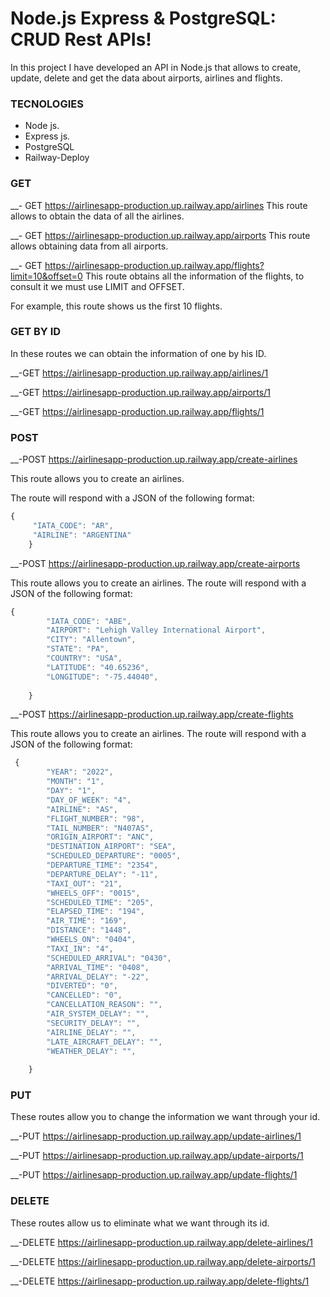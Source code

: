 # Node.js Express & PostgreSQL: CRUD Rest APIs!


In this project I have developed an API in Node.js that allows to create,
update, delete and get the data about airports, airlines and flights.


### TECNOLOGIES

- Node js.
- Express js.
- PostgreSQL
- Railway-Deploy


### GET 

__- GET https://airlinesapp-production.up.railway.app/airlines
This route allows to obtain the data of all the airlines.

__- GET https://airlinesapp-production.up.railway.app/airports
This route allows obtaining data from all airports.

__- GET https://airlinesapp-production.up.railway.app/flights?limit=10&offset=0
This route obtains all the information of the flights, to consult it we must use LIMIT and OFFSET.

For example, this route shows us the first 10 flights.

### GET BY ID


In these routes we can obtain the information of one by his ID.

__-GET https://airlinesapp-production.up.railway.app/airlines/1

__-GET https://airlinesapp-production.up.railway.app/airports/1

__-GET https://airlinesapp-production.up.railway.app/flights/1



### POST

__-POST https://airlinesapp-production.up.railway.app/create-airlines

This route allows you to create an airlines.

The route will respond with a JSON of the following format:



````js
{
     "IATA_CODE": "AR",
     "AIRLINE": "ARGENTINA"
    }
````




__-POST https://airlinesapp-production.up.railway.app/create-airports

This route allows you to create an airlines.
The route will respond with a JSON of the following format:




````js
{
        "IATA_CODE": "ABE",
        "AIRPORT": "Lehigh Valley International Airport",
        "CITY": "Allentown",
        "STATE": "PA",
        "COUNTRY": "USA",
        "LATITUDE": "40.65236",
        "LONGITUDE": "-75.44040",
        
    }
  ````  



__-POST https://airlinesapp-production.up.railway.app/create-flights

This route allows you to create an airlines.
The route will respond with a JSON of the following format:




````js
 {
        "YEAR": "2022",
        "MONTH": "1",
        "DAY": "1",
        "DAY_OF_WEEK": "4",
        "AIRLINE": "AS",
        "FLIGHT_NUMBER": "98",
        "TAIL_NUMBER": "N407AS",
        "ORIGIN_AIRPORT": "ANC",
        "DESTINATION_AIRPORT": "SEA",
        "SCHEDULED_DEPARTURE": "0005",
        "DEPARTURE_TIME": "2354",
        "DEPARTURE_DELAY": "-11",
        "TAXI_OUT": "21",
        "WHEELS_OFF": "0015",
        "SCHEDULED_TIME": "205",
        "ELAPSED_TIME": "194",
        "AIR_TIME": "169",
        "DISTANCE": "1448",
        "WHEELS_ON": "0404",
        "TAXI_IN": "4",
        "SCHEDULED_ARRIVAL": "0430",
        "ARRIVAL_TIME": "0408",
        "ARRIVAL_DELAY": "-22",
        "DIVERTED": "0",
        "CANCELLED": "0",
        "CANCELLATION_REASON": "",
        "AIR_SYSTEM_DELAY": "",
        "SECURITY_DELAY": "",
        "AIRLINE_DELAY": "",
        "LATE_AIRCRAFT_DELAY": "",
        "WEATHER_DELAY": "",
     
    }
 ```` 



### PUT

These routes allow you to change the information we want through your id.

__-PUT https://airlinesapp-production.up.railway.app/update-airlines/1

__-PUT https://airlinesapp-production.up.railway.app/update-airports/1

__-PUT https://airlinesapp-production.up.railway.app/update-flights/1




### DELETE

These routes allow us to eliminate what we want through its id.

__-DELETE https://airlinesapp-production.up.railway.app/delete-airlines/1

__-DELETE https://airlinesapp-production.up.railway.app/delete-airports/1

__-DELETE https://airlinesapp-production.up.railway.app/delete-flights/1



 
